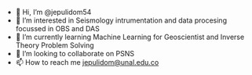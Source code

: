 - 👋 Hi, I’m @jepulidom54
- 👀 I’m interested in Seismology intrumentation and data procesing focussed in OBS and DAS
- 🌱 I’m currently learning Machine Learning for Geoscientist and Inverse Theory Problem Solving
- 💞️ I’m looking to collaborate on PSNS
- 📫 How to reach me jepulidom@unal.edu.co 

<!---
jepulidom54/jepulidom54 is a ✨ special ✨ repository because its `README.md` (this file) appears on your GitHub profile.
You can click the Preview link to take a look at your changes.
--->

